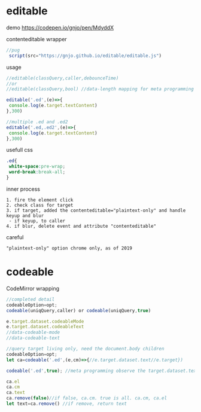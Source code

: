 # editable
demo https://codepen.io/gnjo/pen/MdyddX

contenteditable wrapper
```js
//pug
 script(src="https://gnjo.github.io/editable/editable.js")
```
usage
```js
//editable(classQuery,caller,debounceTime)
//or
//editable(classQuery,bool) //data-length mapping for meta programming

editable('.ed',(e)=>{
 console.log(e.target.textContent)
},300)
```
```js
//multiple .ed and .ed2
editable('.ed,.ed2',(e)=>{
 console.log(e.target.textContent)
},300)

```
usefull css
```css
.ed{
 white-space:pre-wrap;
 word-break:break-all;
} 
```
inner process
```
1. fire the element click
2. check class for target
3. if target, added the contenteditable="plaintext-only" and handle keyup and blur
 - if keyup, to caller
4. if blur, delete event and attribute "contenteditable"
```
careful
```
"plaintext-only" option chrome only, as of 2019
```
# codeable
CodeMirror wrapping

```js
//completed detail
codeableOption=opt;
codeable(uniqQuery,caller) or codeable(uniqQuery,true) 

e.target.dataset.codeableMode
e.target.dataset.codeableText
//data-codeable-mode
//data-codeable-text

//query target living only, need the document.body children
codeableOption=opt;
let ca=codeable('.ed',(e,cm)=>{//e.target.dataset.text//e.target})

codeable('.ed',true); //meta programming observe the target.dataset.text

ca.el
ca.cm
ca.text
ca.remove(false)//if false, ca.cm. true is all. ca.cm, ca.el 
let text=ca.remove() //if remove, return text
```


